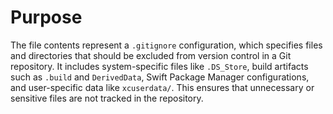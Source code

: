 # Purpose
The file contents represent a `.gitignore` configuration, which specifies files and directories that should be excluded from version control in a Git repository. It includes system-specific files like `.DS_Store`, build artifacts such as `.build` and `DerivedData`, Swift Package Manager configurations, and user-specific data like `xcuserdata/`. This ensures that unnecessary or sensitive files are not tracked in the repository.
